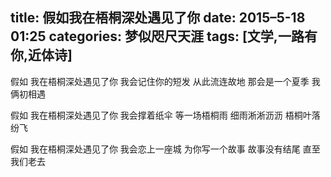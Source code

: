title: 假如我在梧桐深处遇见了你
date: 2015–5-18 01:25
categories: 梦似咫尺天涯
tags: [文学,一路有你,近体诗]
---
假如
我在梧桐深处遇见了你
我会记住你的短发
从此流连故地
那会是一个夏季
我俩初相遇

假如
我在梧桐深处遇见了你
我会撑着纸伞
等一场梧桐雨
细雨淅淅沥沥
梧桐叶落纷飞

假如
我在梧桐深处遇见了你
我会恋上一座城
为你写一个故事
故事没有结尾
直至我们老去